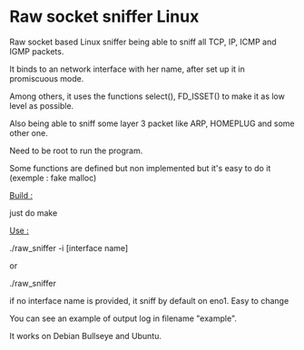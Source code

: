 # Raw socket sniffer Linux

Raw socket based Linux sniffer being able to sniff all TCP, IP, ICMP and IGMP packets.

It binds to an network interface with her name, after set up it in promiscuous mode.

Among others, it uses the functions select(), FD_ISSET() to make it as low level as possible.

Also being able to sniff some layer 3 packet like ARP, HOMEPLUG and some other one.

Need to be root to run the program.

Some functions are defined but non implemented but it's easy to do it (exemple : fake malloc)

<ins>Build :</ins>

just do make

<ins>Use :</ins>

./raw_sniffer -i [interface name]

or

./raw_sniffer

if no interface name is provided, it sniff by default on eno1. Easy to change

You can see an example of output log in filename "example".

It works on Debian Bullseye and Ubuntu.
